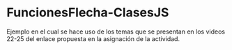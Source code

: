 # FuncionesFlecha-ClasesJS
Ejemplo en el cual se hace uso de los temas que se presentan en los videos 22-25 del enlace propuesta en la asignación de la actividad.
